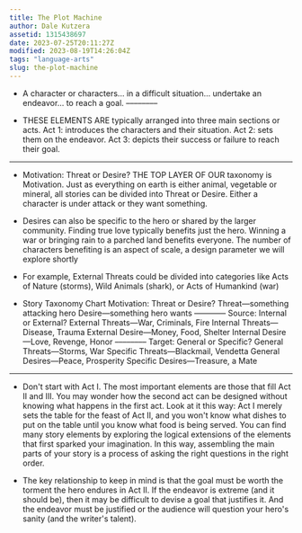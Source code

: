 ```yaml
---
title: The Plot Machine
author: Dale Kutzera
assetid: 1315438697
date: 2023-07-25T20:11:27Z
modified: 2023-08-19T14:26:04Z
tags: "language-arts"
slug: the-plot-machine
---
```


*  A character or characters...
   in a difficult situation...
   undertake an endeavor...
   to reach a goal.
   ––––––––

*  THESE ELEMENTS ARE typically arranged into three main sections or acts. Act 1: introduces the characters and their situation.
   Act 2: sets them on the endeavor.
   Act 3: depicts their success or failure to reach their goal.

---

*  Motivation: Threat or Desire?
   THE TOP LAYER OF OUR taxonomy is Motivation. Just as everything on earth is either animal, vegetable or mineral, all stories can be divided into Threat or Desire. Either a character is under attack or they want something.

*  Desires can also be specific to the hero or shared by the larger community. Finding true love typically benefits just the hero. Winning a war or bringing rain to a parched land benefits everyone. The number of characters benefiting is an aspect of scale, a design parameter we will explore shortly

*  For example, External Threats could be divided into categories like Acts of Nature (storms), Wild Animals (shark), or Acts of Humankind (war)

*  Story Taxonomy Chart
   Motivation: Threat or Desire?
   Threat—something attacking hero
   Desire—something hero wants
   ––––––––
   Source: Internal or External?
   External Threats—War, Criminals, Fire
   Internal Threats—Disease, Trauma
   External Desire—Money, Food, Shelter
   Internal Desire—Love, Revenge, Honor
   ––––––––
   Target: General or Specific?
   General Threats—Storms, War
   Specific Threats—Blackmail, Vendetta
   General Desires—Peace, Prosperity
   Specific Desires—Treasure, a Mate

---

*  Don't start with Act I. The most important elements are those that fill Act II and III. You may wonder how the second act can be designed without knowing what happens in the first act. Look at it this way: Act I merely sets the table for the feast of Act II, and you won't know what dishes to put on the table until you know what food is being served.
   You can find many story elements by exploring the logical extensions of the elements that first sparked your imagination. In this way, assembling the main parts of your story is a process of asking the right questions in the right order.

*  The key relationship to keep in mind is that the goal must be worth the torment the hero endures in Act II. If the endeavor is extreme (and it should be), then it may be difficult to devise a goal that justifies it. And the endeavor must be justified or the audience will question your hero's sanity (and the writer's talent).

